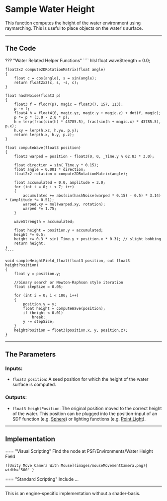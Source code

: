 # Sample Water Height

This function computes the height of the water environment using raymarching. This is useful to place objects on the water's surface.

---

## The Code

??? "Water Related Helper Functions"
    ```` hlsl
    float waveStrength = 0.0;

    float2x2 compute2DRotationMatrix(float angle)
    {
        float c = cos(angle), s = sin(angle);
        return float2x2(c, s, -s, c);
    }

    float hashNoise(float3 p)
    {
        float3 f = floor(p), magic = float3(7, 157, 113);
        p -= f;
        float4 h = float4(0, magic.yz, magic.y + magic.z) + dot(f, magic);
        p *= p * (3.0 - 2.0 * p);
        h = lerp(frac(sin(h) * 43785.5), frac(sin(h + magic.x) * 43785.5), p.x);
        h.xy = lerp(h.xz, h.yw, p.y);
        return lerp(h.x, h.y, p.z);
    }

    float computeWave(float3 position)
    {
        float3 warped = position - float3(0, 0, _Time.y % 62.83 * 3.0);

        float direction = sin(_Time.y * 0.15);
        float angle = 0.001 * direction;
        float2x2 rotation = compute2DRotationMatrix(angle);

        float accumulated = 0.0, amplitude = 3.0;
        for (int i = 0; i < 7; i++)
        {
            accumulated += abs(sin(hashNoise(warped * 0.15) - 0.5) * 3.14) * (amplitude *= 0.51);
            warped.xy = mul(warped.xy, rotation);
            warped *= 1.75;
        }
        
        waveStrength = accumulated;

        float height = position.y + accumulated;
        height *= 0.5;
        height += 0.3 * sin(_Time.y + position.x * 0.3); // slight bobbing
        return height;
    }
    ````

```` hlsl
void sampleHeightField_float(float3 position, out float3 heightPosition)
{
    float y = position.y;
    
    //binary search or Newton-Raphson style iteration
    float stepSize = 0.05; 

    for (int i = 0; i < 100; i++)
    {
        position.y = y;
        float height = computeWave(position);
        if (height < 0.01)
            break;
        y -= stepSize;
    }
    heightPosition = float3(position.x, y, position.z);
}
````

---

## The Parameters

### Inputs:
- ```float3 position```: A seed position for which the height of the water surface is computed.

### Outputs:
- ```float3 heightPosition```: The original position moved to the correct height of the water. This position can be plugged into the position-input of an SDF function (e.g. [Sphere](unity/cameraMatrix.md)) or lighting functions (e.g. [Point Light](unity/cameraMatrix.md)).

---

## Implementation

=== "Visual Scripting"
    Find the node at PSF/Environments/Water Height Field
    
    ![Unity Move Camera With Mouse](images/mouseMovementCamera.png){ width="500" }

=== "Standard Scripting"
    Include ...

---

This is an engine-specific implementation without a shader-basis.